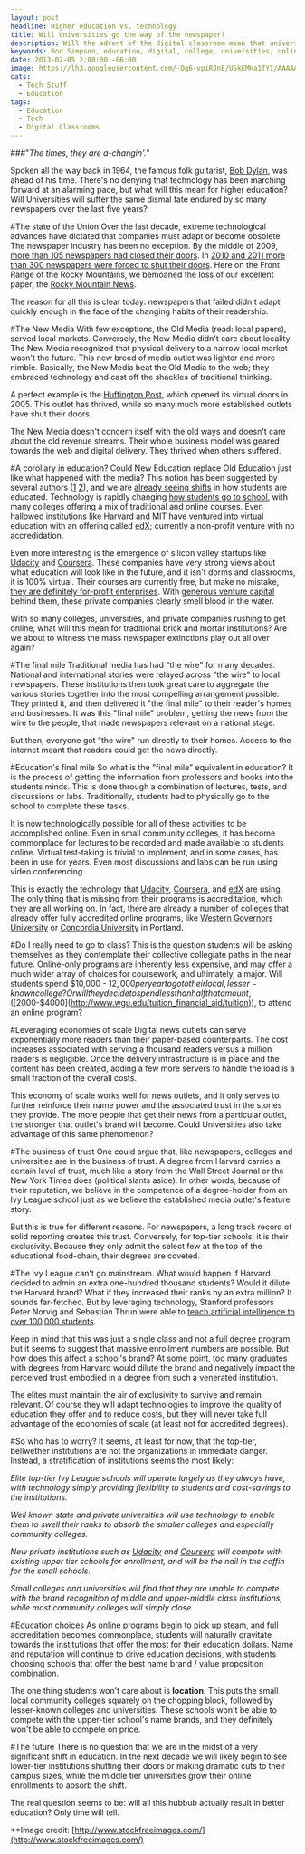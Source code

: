 ```yaml
---
layout: post
headline: Higher education vs. technology
title: Will Universities go the way of the newspaper?
description: Will the advent of the digital classroom mean that universities and colleges will suffer the same fate as the newspaper? Or will univerisites learn from the mistakes made by the local fish-wrapper?
keywords: Rod Simpson, education, digital, college, universities, online courses, extinct, newspapers
date: 2013-02-05 2:00:00 -06:00
image: https://lh3.googleusercontent.com/-Dg6-vpiRJnE/USkEMHa1TYI/AAAAAAAAApA/Ls0nfKqrX5Q/s800/freeimage-6117668.jpg
cats:
  - Tech Stuff
  - Education
tags:
  - Education
  - Tech
  - Digital Classrooms
---
```


###"*The times, they are a-changin'.*"

Spoken all the way back in 1964, the famous folk guitarist, [Bob Dylan](http://en.wikipedia.org/wiki/The_Times_They_Are_a-Changin'), was ahead of his time.  There's no denying that technology has been marching forward at an alarming pace, but what will this mean for higher education?  Will Universities will suffer the same dismal fate endured by so many newspapers over the last five years?

#The state of the Union
Over the last decade, extreme technological advances have dictated that companies must adapt or become obsolete. The newspaper industry has been no exception. By the middle of 2009, [more than 105 newspapers had closed their doors](http://www.businessinsider.com/the-death-of-the-american-newspaper-2009-7?op=1). In [2010 and 2011 more than 300 newspapers were forced to shut their doors](http://www.prdaily.com/Main/Articles/152_newspapers_shut_down_in_2011_10536.aspx).  Here on the Front Range of the Rocky Mountains, we bemoaned the loss of our excellent paper, the [Rocky Mountain News](http://www.rockymountainnews.com/).

The reason for all this is clear today: newspapers that failed didn't adapt quickly enough in the face of the changing habits of their readership.

#The New Media
With few exceptions, the Old Media (read: local papers), served local markets.  Conversely, the New Media didn't care about locality.  The New Media recognized that physical delivery to a narrow local market wasn't the future. This new breed of media outlet was lighter and more nimble. Basically, the New Media beat the Old Media to the web; they embraced technology and cast off the shackles of traditional thinking.

A perfect example is the [Huffington Post](http://www.huffingtonpost.com/), which opened its virtual doors in 2005. This outlet has thrived, while so many much more established outlets have shut their doors.

The New Media doesn't concern itself with the old ways and doesn't care about the old revenue streams.  Their whole business model was geared towards the web and digital delivery. They thrived when others suffered.


#A corollary in education?
Could New Education replace Old Education just like what happened with the media? This notion has been suggested by several authors ([1](http://chronicle.com/article/What-Colleges-Should-Learn/15693) [2](http://thinkprogress.org/yglesias/2011/09/01/309988/bold-prediction-of-the-day-universities-are-the-new-newspapers/?mobile=nc)), and we are [already seeing shifts](http://chronicle.com/article/Tomorrows-College/125120/) in how students are educated. Technology is rapidly changing [how students go to school](http://www.sfgate.com/news/us/article/More-elite-universities-offer-free-online-courses-4295976.php), with many colleges offering a mix of traditional and online courses. Even hallowed institutions like Harvard and MIT have ventured into virtual education with an offering called [edX](https://www.edx.org/); currently a non-profit venture with no accredidation.

Even more interesting is the emergence of silicon valley startups like [Udacity](https://www.udacity.com/) and [Coursera](https://www.coursera.org/).  These companies have very strong views about what education will look like in the future, and it isn't dorms and classrooms, it is 100% virtual. Their courses are currently free, but make no mistake, [they are definitely for-profit enterprises](http://techcrunch.com/2013/02/20/coursera-adds-29-schools-90-courses-and-4-new-languages-to-its-online-learning-platform/).  With [generous venture capital](http://venturebeat.com/2012/04/18/coursera-raises-16m/) behind them, these private companies clearly smell blood in the water.

With so many colleges, universities, and private companies rushing to get online, what will this mean for traditional brick and mortar institutions?  Are we about to witness the mass newspaper extinctions play out all over again?

#The final mile
Traditional media has had "the wire" for many decades.  National and international stories were relayed across "the wire" to local newspapers.  These institutions then took great care to aggregate the various stories together into the most compelling arrangement possible. They printed it, and then delivered it "the final mile" to their reader's homes and businesses.  It was this "final mile" problem, getting the news from the wire to the people, that made newspapers relevant on a national stage.

But then, everyone got "the wire" run directly to their homes.  Access to the internet meant that readers could get the news directly.

#Education's final mile
So what is the "final mile" equivalent in education?  It is the process of getting the information from professors and books into the students minds.  This is done through a combination of lectures, tests, and discussions or labs.  Traditionally, students had to physically go to the school to complete these tasks.

It is now technologically possible for all of these activities to be accomplished online. Even in small community colleges, it has become commonplace for lectures to be recorded and made available to students online. Virtual test-taking is trivial to implement, and in some cases, has been in use for years. Even most discussions and labs can be run using video conferencing.

This is exactly the technology that [Udacity](https://www.udacity.com/), [Coursera](https://www.coursera.org/), and [edX](https://www.edx.org/) are using.  The only thing that is missing from their programs is accreditation, which they are all working on. In fact, there are already a number of colleges that already offer fully accredited online programs, like [Western Governors University](http://www.wgu.edu/) or [Concordia University](http://www.cu-portland.edu/) in Portland.

#Do I really need to go to class?
This is the question students will be asking themselves as they contemplate their collective collegiate paths in the near future. Online-only programs are inherently less expensive, and may offer a much wider array of choices for coursework, and ultimately, a major. Will students spend $10,000 - $12,000 per year to go to their local, lesser-known college? Or will they decide to spend less than half that amount, ([$2000-$4000](http://www.wgu.edu/tuition_financial_aid/tuition)), to attend an online program?

#Leveraging economies of scale
Digital news outlets can serve exponentially more readers than their paper-based counterparts. The cost increases associated with serving a thousand readers versus a million readers is negligible. Once the delivery infrastructure is in place and the content has been created, adding a few more servers to handle the load is a small fraction of the overall costs.

This economy of scale works well for news outlets, and it only serves to further reinforce their name power and the associated trust in the stories they provide. The more people that get their news from a particular outlet, the stronger that outlet's brand will become.  Could Universities also take advantage of this same phenomenon?

#The business of trust
One could argue that, like newspapers, colleges and universities are in the business of trust. A degree from Harvard carries a certain level of trust, much like a story from the Wall Street Journal or the New York Times does (political slants aside). In other words, because of their reputation, we believe in the competence of a degree-holder from an Ivy League school just as we believe the established media outlet's feature story.

But this is true for different reasons.  For newspapers, a long track record of solid reporting creates this trust.  Conversely, for top-tier schools, it is their exclusivity. Because they only admit the select few at the top of the educational food-chain, their degrees are coveted.

#The Ivy League can't go mainstream.
What would happen if Harvard decided to admin an extra one-hundred thousand students? Would it dilute the Harvard brand?  What if they increased their ranks by an extra million?  It sounds far-fetched.  But by leveraging technology, Stanford professors Peter Norvig and Sebastian Thrun were able to [teach artificial intelligence to over 100,000 students](
http://singularityhub.com/2011/08/18/100000-sign-up-for-stanfords-open-class-on-artificial-intelligence-classes-with-1-million-next/).

Keep in mind that this was just a single class and not a full degree program, but it seems to suggest that massive enrollment numbers are possible.  But how does this affect a school's brand? At some point, too many graduates with degrees from Harvard would dilute the brand and negatively impact the perceived trust embodied in a degree from such a venerated institution.

The elites must maintain the air of exclusivity to survive and remain relevant. Of course they will adapt technologies to improve the quality of education they offer and to reduce costs, but they will never take full advantage of the economies of scale (at least not for accredited degrees).

#So who has to worry?
It seems, at least for now, that the top-tier, bellwether institutions are not the organizations in immediate danger. Instead, a stratification of institutions seems the most likely:

*Elite top-tier Ivy League schools will operate largely as they always have, with technology simply providing flexibility to students and cost-savings to the institutions.*

*Well known state and private universities will use technology to enable them to swell their ranks to absorb the smaller colleges and especially community colleges.*

*New private institutions such as [Udacity](https://www.udacity.com/) and [Coursera](https://www.coursera.org/) will compete with existing upper tier schools for enrollment, and will be the nail in the coffin for the small schools.*

*Small colleges and universities will find that they are unable to compete with the brand recognition of middle and upper-middle class institutions, while most community colleges will simply close.*

#Education choices
As online programs begin to pick up steam, and full accreditation becomes commonplace, students will naturally gravitate towards the institutions that offer the most for their education dollars. Name and reputation will continue to drive education decisions, with students choosing schools that offer the best name brand / value proposition combination.

The one thing students won't care about is **location**. This puts the small local community colleges squarely on the chopping block, followed by lesser-known colleges and universities. These schools won't be able to compete with the upper-tier school's name brands, and they definitely won't be able to compete on price.

#The future
There is no question that we are in the midst of a very significant shift in education.  In the next decade we will likely begin to see lower-tier institutions shutting their doors or making dramatic cuts to their campus sizes, while the middle tier universities grow their online enrollments to absorb the shift.

The real question seems to be: will all this hubbub actually result in better education? Only time will tell.

**Image credit: [http://www.stockfreeimages.com/](http://www.stockfreeimages.com/)